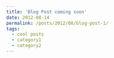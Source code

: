 ```yaml
---
title: 'Blog Post coming soon'
date: 2012-08-14
permalink: /posts/2012/08/blog-post-1/
tags:
  - cool posts
  - category1
  - category2
---
```

